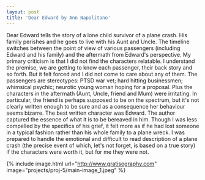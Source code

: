 ```yaml
---
layout: post
title: 'Dear Edward by Ann Napolitano'
---
```


Dear Edward tells the story of a lone child survivor of a plane crash. His family perishes and he goes to live with his Aunt and Uncle. The timeline switches between the point of view of various passengers (including Edward and his family) and the aftermath from Edward's perspective. My primary criticism is that I did not find the characters relatable. I understand the premise, we are getting to know each passenger, their back story and so forth. But it felt forced and I did not come to care about any of them. The passengers are stereotypes: PTSD war vet; hard hitting businessmen; whimsical psychic; neurotic young woman hoping for a proposal. Plus the characters in the aftermath (Aunt, Uncle, friend and Mum) were irritating. In particular, the friend is perhaps supposed to be on the spectrum, but it's not clearly written enough to be sure and as a consequence her behaviour seems bizarre. The best written character was Edward. The author captured the essence of what it is to be bereaved in him. Though I was less compelled by the specifics of his grief, it felt more as if he had lost someone in a typical fashion rather than his whole family to a plane wreck. I was prepared to handle the emotional and difficult to read description of a plane crash (the precise event of which, let's not forget, is based on a true story) if the characters were worth it, but for me they were not.

{% include image.html url="http://www.gratisography.com" image="projects/proj-5/main-image_1.jpeg" %}
